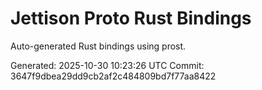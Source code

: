 # Jettison Proto Rust Bindings

Auto-generated Rust bindings using prost.

Generated: 2025-10-30 10:23:26 UTC
Commit: 3647f9dbea29dd9cb2af2c484809bd7f77aa8422
